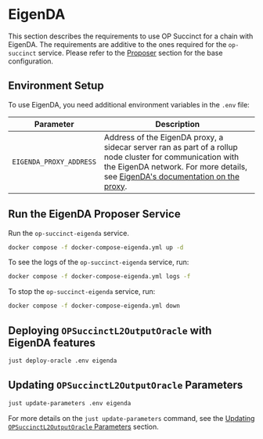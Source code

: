 # EigenDA

This section describes the requirements to use OP Succinct for a chain with EigenDA. The requirements are additive to the ones required for the `op-succinct` service. Please refer to the [Proposer](../proposer.md) section for the base configuration.

## Environment Setup

To use EigenDA, you need additional environment variables in the `.env` file:

| Parameter | Description |
|-----------|-------------|
| `EIGENDA_PROXY_ADDRESS` | Address of the EigenDA proxy, a sidecar server ran as part of a rollup node cluster for communication with the EigenDA network. For more details, see [EigenDA's documentation on the proxy](https://docs.eigenda.xyz/integrations-guides/eigenda-proxy). |

## Run the EigenDA Proposer Service

Run the `op-succinct-eigenda` service.

```bash
docker compose -f docker-compose-eigenda.yml up -d
```

To see the logs of the `op-succinct-eigenda` service, run:

```bash
docker compose -f docker-compose-eigenda.yml logs -f
```

To stop the `op-succinct-eigenda` service, run:

```bash
docker compose -f docker-compose-eigenda.yml down
```

## Deploying `OPSuccinctL2OutputOracle` with EigenDA features

```bash
just deploy-oracle .env eigenda
```

## Updating `OPSuccinctL2OutputOracle` Parameters

```bash
just update-parameters .env eigenda
```

For more details on the `just update-parameters` command, see the [Updating `OPSuccinctL2OutputOracle` Parameters](../contracts/update-parameters.md) section.
